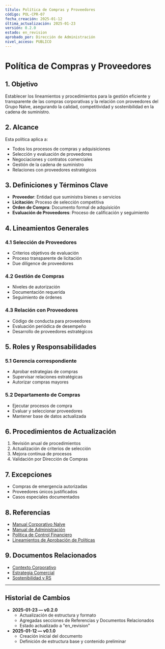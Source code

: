 ```yaml
---
título: Política de Compras y Proveedores
código: POL-CPR-07
fecha_creación: 2025-01-12
última_actualización: 2025-01-23
versión: 0.2.0
estado: en_revision
aprobado_por: Dirección de Administración
nivel_acceso: PUBLICO
---
```


# Política de Compras y Proveedores

## 1. Objetivo
Establecer los lineamientos y procedimientos para la gestión eficiente y transparente de las compras corporativas y la relación con proveedores del Grupo Nalve, asegurando la calidad, competitividad y sostenibilidad en la cadena de suministro.

## 2. Alcance
Esta política aplica a:
- Todos los procesos de compras y adquisiciones
- Selección y evaluación de proveedores
- Negociaciones y contratos comerciales
- Gestión de la cadena de suministro
- Relaciones con proveedores estratégicos

## 3. Definiciones y Términos Clave
- **Proveedor**: Entidad que suministra bienes o servicios
- **Licitación**: Proceso de selección competitiva
- **Orden de Compra**: Documento formal de adquisición
- **Evaluación de Proveedores**: Proceso de calificación y seguimiento

## 4. Lineamientos Generales
### 4.1 Selección de Proveedores
- Criterios objetivos de evaluación
- Proceso transparente de licitación
- Due diligence de proveedores

### 4.2 Gestión de Compras
- Niveles de autorización
- Documentación requerida
- Seguimiento de órdenes

### 4.3 Relación con Proveedores
- Código de conducta para proveedores
- Evaluación periódica de desempeño
- Desarrollo de proveedores estratégicos

## 5. Roles y Responsabilidades
### 5.1 Gerencia correspondiente
- Aprobar estrategias de compras
- Supervisar relaciones estratégicas
- Autorizar compras mayores

### 5.2 Departamento de Compras
- Ejecutar procesos de compra
- Evaluar y seleccionar proveedores
- Mantener base de datos actualizada

## 6. Procedimientos de Actualización
1. Revisión anual de procedimientos
2. Actualización de criterios de selección
3. Mejora continua de procesos
4. Validación por Dirección de Compras

## 7. Excepciones
- Compras de emergencia autorizadas
- Proveedores únicos justificados
- Casos especiales documentados

## 8. Referencias
- [Manual Corporativo Nalve](../manual_corporativo_nalve.md)
- [Manual de Administración](../area_administracion/manual_administracion.md)
- [Política de Control Financiero](06_control_financiero_contable.md)
- [Lineamientos de Aprobación de Políticas](lineamientos_aprobacion_politicas.md)

## 9. Documentos Relacionados
- [Contexto Corporativo](../02_contexto_corporativo/00_contexto_nalve.md)
- [Estrategia Comercial](../02_contexto_corporativo/06_estrategia_comercial.md)
- [Sostenibilidad y RS](../02_contexto_corporativo/09_sostenibilidad_rs.md)

---

## Historial de Cambios
- **2025-01-23 — v0.2.0**
  - Actualización de estructura y formato
  - Agregadas secciones de Referencias y Documentos Relacionados
  - Estado actualizado a "en_revision"
- **2025-01-12 — v0.1.0**
  - Creación inicial del documento
  - Definición de estructura base y contenido preliminar 